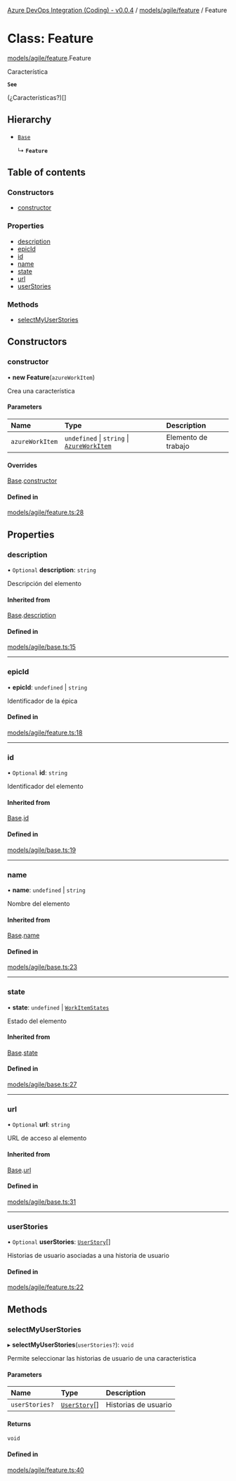 [Azure DevOps Integration (Coding) - v0.0.4](../README.md) / [models/agile/feature](../modules/models_agile_feature.md) / Feature

# Class: Feature

[models/agile/feature](../modules/models_agile_feature.md).Feature

Característica

**`See`**

(¿Características?)[]

## Hierarchy

- [`Base`](models_agile_base.Base.md)

  ↳ **`Feature`**

## Table of contents

### Constructors

- [constructor](models_agile_feature.Feature.md#constructor)

### Properties

- [description](models_agile_feature.Feature.md#description)
- [epicId](models_agile_feature.Feature.md#epicid)
- [id](models_agile_feature.Feature.md#id)
- [name](models_agile_feature.Feature.md#name)
- [state](models_agile_feature.Feature.md#state)
- [url](models_agile_feature.Feature.md#url)
- [userStories](models_agile_feature.Feature.md#userstories)

### Methods

- [selectMyUserStories](models_agile_feature.Feature.md#selectmyuserstories)

## Constructors

### constructor

• **new Feature**(`azureWorkItem`)

Crea una característica

#### Parameters

| Name | Type | Description |
| :------ | :------ | :------ |
| `azureWorkItem` | `undefined` \| `string` \| [`AzureWorkItem`](models_azureDevOps_azureWorkItem.AzureWorkItem.md) | Elemento de trabajo |

#### Overrides

[Base](models_agile_base.Base.md).[constructor](models_agile_base.Base.md#constructor)

#### Defined in

[models/agile/feature.ts:28](https://github.com/jeysgar1/azure-devops-api-kms/blob/65a7ab4/src/models/agile/feature.ts#L28)

## Properties

### description

• `Optional` **description**: `string`

Descripción del elemento

#### Inherited from

[Base](models_agile_base.Base.md).[description](models_agile_base.Base.md#description)

#### Defined in

[models/agile/base.ts:15](https://github.com/jeysgar1/azure-devops-api-kms/blob/65a7ab4/src/models/agile/base.ts#L15)

___

### epicId

• **epicId**: `undefined` \| `string`

Identificador de la épica

#### Defined in

[models/agile/feature.ts:18](https://github.com/jeysgar1/azure-devops-api-kms/blob/65a7ab4/src/models/agile/feature.ts#L18)

___

### id

• `Optional` **id**: `string`

Identificador del elemento

#### Inherited from

[Base](models_agile_base.Base.md).[id](models_agile_base.Base.md#id)

#### Defined in

[models/agile/base.ts:19](https://github.com/jeysgar1/azure-devops-api-kms/blob/65a7ab4/src/models/agile/base.ts#L19)

___

### name

• **name**: `undefined` \| `string`

Nombre del elemento

#### Inherited from

[Base](models_agile_base.Base.md).[name](models_agile_base.Base.md#name)

#### Defined in

[models/agile/base.ts:23](https://github.com/jeysgar1/azure-devops-api-kms/blob/65a7ab4/src/models/agile/base.ts#L23)

___

### state

• **state**: `undefined` \| [`WorkItemStates`](../enums/categories_workItemStates.WorkItemStates.md)

Estado del elemento

#### Inherited from

[Base](models_agile_base.Base.md).[state](models_agile_base.Base.md#state)

#### Defined in

[models/agile/base.ts:27](https://github.com/jeysgar1/azure-devops-api-kms/blob/65a7ab4/src/models/agile/base.ts#L27)

___

### url

• `Optional` **url**: `string`

URL de acceso al elemento

#### Inherited from

[Base](models_agile_base.Base.md).[url](models_agile_base.Base.md#url)

#### Defined in

[models/agile/base.ts:31](https://github.com/jeysgar1/azure-devops-api-kms/blob/65a7ab4/src/models/agile/base.ts#L31)

___

### userStories

• `Optional` **userStories**: [`UserStory`](models_agile_userStory.UserStory.md)[]

Historias de usuario asociadas a una historia de usuario

#### Defined in

[models/agile/feature.ts:22](https://github.com/jeysgar1/azure-devops-api-kms/blob/65a7ab4/src/models/agile/feature.ts#L22)

## Methods

### selectMyUserStories

▸ **selectMyUserStories**(`userStories?`): `void`

Permite seleccionar las historias de usuario de una caracteristica

#### Parameters

| Name | Type | Description |
| :------ | :------ | :------ |
| `userStories?` | [`UserStory`](models_agile_userStory.UserStory.md)[] | Historias de usuario |

#### Returns

`void`

#### Defined in

[models/agile/feature.ts:40](https://github.com/jeysgar1/azure-devops-api-kms/blob/65a7ab4/src/models/agile/feature.ts#L40)
